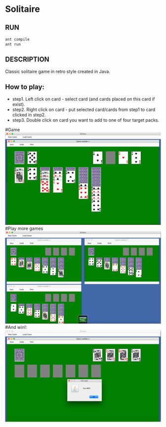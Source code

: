 Solitaire
===========================================================

## RUN

```
ant compile
ant run
```

## DESCRIPTION

Classic solitaire game in retro style created in Java.

## How to play:

- step1. Left click on card - select card (and cards placed on this card if exist).<br />
- step2. Right click on card - put selected card/cards from step1 to card clicked in step2.<br />
- step3. Double click on card you want to add to one of four target packs.<br />

#Game<br/>
![Screen1](https://raw.githubusercontent.com/marusinm/Solitaire/master/images/img1.png)
#Play more games<br/>
![Screen2](https://raw.githubusercontent.com/marusinm/Solitaire/master/images/img2.png)
#And win!:<br/>
![Screen3](https://raw.githubusercontent.com/marusinm/Solitaire/master/images/img3.png)
